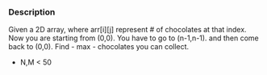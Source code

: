 ### Description
Given a 2D array, where arr[i][j] represent # of chocolates at that index. Now you are starting from (0,0). You have to go to (n-1,n-1). and then come back to (0,0). Find - max - chocolates you can collect.

- N,M < 50